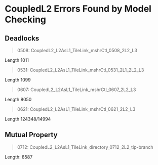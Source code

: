# CoupledL2 Errors Found by Model Checking

## Deadlocks

> 0508: CoupledL2_L2AsL1_TileLink_mshrCtl_0508_2L2_L3

Length 1011   
  
> 0531: CoupledL2_L2AsL1_TileLink_mshrCtl_0531_2L1_2L2_L3

Length 1099

> 0607: CoupledL2_L2AsL1_TileLink_mshrCtl_0607_2L2_L3

Length 8050

> 0621: CoupledL2_L2AsL1_TileLink_mshrCtl_0621_2L2_L3

Length 124348/14994

## Mutual Property

> 0712: CoupledL2_L2AsL1_TileLink_directory_0712_2L2_tip-branch

Length: 8587